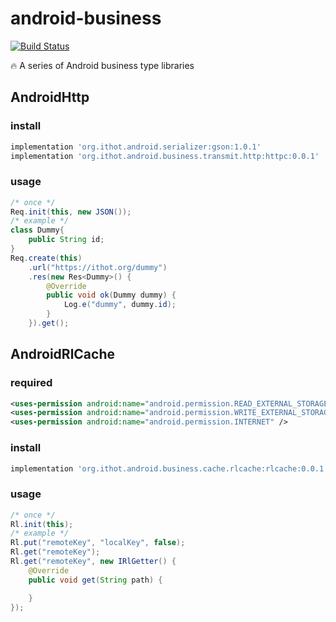 # android-business

[![Build Status](https://img.shields.io/travis/ithot-all/android-business/master.svg?style=flat-square)](https://travis-ci.org/ithot-all/android-business)

:fire: A series of Android business type libraries 

## AndroidHttp

### install
```gradle
implementation 'org.ithot.android.serializer:gson:1.0.1'
implementation 'org.ithot.android.business.transmit.http:httpc:0.0.1'
```

### usage
```java
/* once */
Req.init(this, new JSON());
/* example */
class Dummy{
    public String id;
}
Req.create(this)
    .url("https://ithot.org/dummy")
    .res(new Res<Dummy>() {
        @Override
        public void ok(Dummy dummy) {
            Log.e("dummy", dummy.id);
        }
    }).get();
```

## AndroidRlCache

### required
```xml
<uses-permission android:name="android.permission.READ_EXTERNAL_STORAGE" />
<uses-permission android:name="android.permission.WRITE_EXTERNAL_STORAGE" />
<uses-permission android:name="android.permission.INTERNET" />
```

### install
```gradle
implementation 'org.ithot.android.business.cache.rlcache:rlcache:0.0.1'
```

### usage
```java
/* once */
Rl.init(this);
/* example */
Rl.put("remoteKey", "localKey", false);
Rl.get("remoteKey");
Rl.get("remoteKey", new IRlGetter() {
    @Override
    public void get(String path) {

    }
});
```

